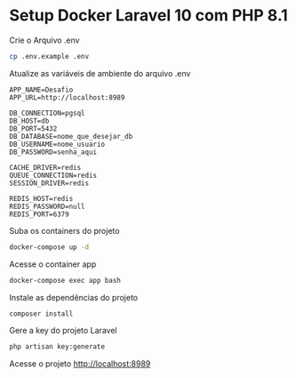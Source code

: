 
# Setup Docker Laravel 10 com PHP 8.1

Crie o Arquivo .env
```sh
cp .env.example .env
```


Atualize as variáveis de ambiente do arquivo .env
```dosini
APP_NAME=Desafio
APP_URL=http://localhost:8989

DB_CONNECTION=pgsql
DB_HOST=db
DB_PORT=5432
DB_DATABASE=nome_que_desejar_db
DB_USERNAME=nome_usuario
DB_PASSWORD=senha_aqui

CACHE_DRIVER=redis
QUEUE_CONNECTION=redis
SESSION_DRIVER=redis

REDIS_HOST=redis
REDIS_PASSWORD=null
REDIS_PORT=6379
```


Suba os containers do projeto
```sh
docker-compose up -d
```


Acesse o container app
```sh
docker-compose exec app bash
```


Instale as dependências do projeto
```sh
composer install
```


Gere a key do projeto Laravel
```sh
php artisan key:generate
```


Acesse o projeto
[http://localhost:8989](http://localhost:8989)

